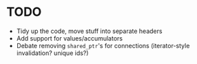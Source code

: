 # TODO
- Tidy up the code, move stuff into separate headers
- Add support for values/accumulators
- Debate removing `shared_ptr`'s for connections (iterator-style invalidation? unique ids?)
